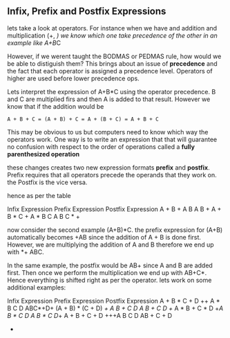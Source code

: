 ## Infix, Prefix and Postfix Expressions

lets take a look at operators. For instance when we have and addition and multiplication
(+, *) we know which one take precedence of the other in an example like A+B*C

However, if we werent taught the BODMAS or PEDMAS rule, how would we be able to distiguish them?
This brings about an issue of **precedence** and the fact that each operator is assigned a
precedence level. Operators of higher are used before lower precedence ops.

Lets interpret the expression of A+B*C using the operator precedence. B and C are multiplied firs and
then A is added to that result. However we know that if the addition would be


    A + B + C = (A + B) + C = A + (B + C) = A + B + C

This may be obvious to us but computers need to know which way the operators work. One way is to write
an expression that  that will guarantee no confusion with respect to the order of operations called a
**fully parenthesized operation**

these changes creates two new expression formats **prefix** and **postfix**. Prefix requires that all operators
precede the operands that they work on. the Postfix is the vice versa.

hence as per the table

Infix Expression 	Prefix Expression 	Postfix Expression
A + B 	                + A B 	              A B +
A + B * C 	            + A * B C 	          A B C * +

now consider the second example (A+B)*C. the prefix expression for (A+B) automatically becomes +AB since the
addition of A + B is done first. However, we are multiplying the addition of A and B therefore we
end up with *+ ABC.

In the same example, the postfix would be AB+ since A and B are added first. Then once we perform the multiplication
we end up with AB+C*. Hence everything is shifted right as per the operator.
lets work on some additional examples:

Infix Expression 	Prefix Expression 	Postfix Expression
A + B * C + D 	       ++ A * B C D           ABC*+D+
(A + B) * (C + D)     *+ A B + C D            A B + C D +*
A * B + C * D           +*A  B * C D          A B * C D*+
A + B + C + D           +++A B C D            AB + C + D


+